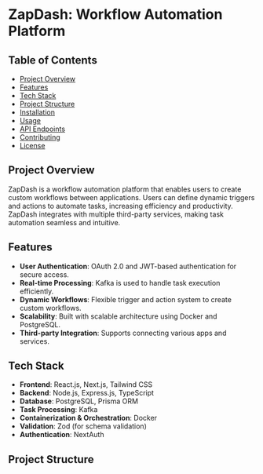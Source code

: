 # ZapDash: Workflow Automation Platform

## Table of Contents
- [Project Overview](#project-overview)
- [Features](#features)
- [Tech Stack](#tech-stack)
- [Project Structure](#project-structure)
- [Installation](#installation)
- [Usage](#usage)
- [API Endpoints](#api-endpoints)
- [Contributing](#contributing)
- [License](#license)

## Project Overview
ZapDash is a workflow automation platform that enables users to create custom workflows between applications. Users can define dynamic triggers and actions to automate tasks, increasing efficiency and productivity. ZapDash integrates with multiple third-party services, making task automation seamless and intuitive.

## Features
- **User Authentication**: OAuth 2.0 and JWT-based authentication for secure access.
- **Real-time Processing**: Kafka is used to handle task execution efficiently.
- **Dynamic Workflows**: Flexible trigger and action system to create custom workflows.
- **Scalability**: Built with scalable architecture using Docker and PostgreSQL.
- **Third-party Integration**: Supports connecting various apps and services.

## Tech Stack
- **Frontend**: React.js, Next.js, Tailwind CSS
- **Backend**: Node.js, Express.js, TypeScript
- **Database**: PostgreSQL, Prisma ORM
- **Task Processing**: Kafka
- **Containerization & Orchestration**: Docker
- **Validation**: Zod (for schema validation)
- **Authentication**: NextAuth

## Project Structure
